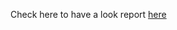 Check here to have a look report [here]([https://nyssarex.github.io/blockchain-node-providers-performances/])

